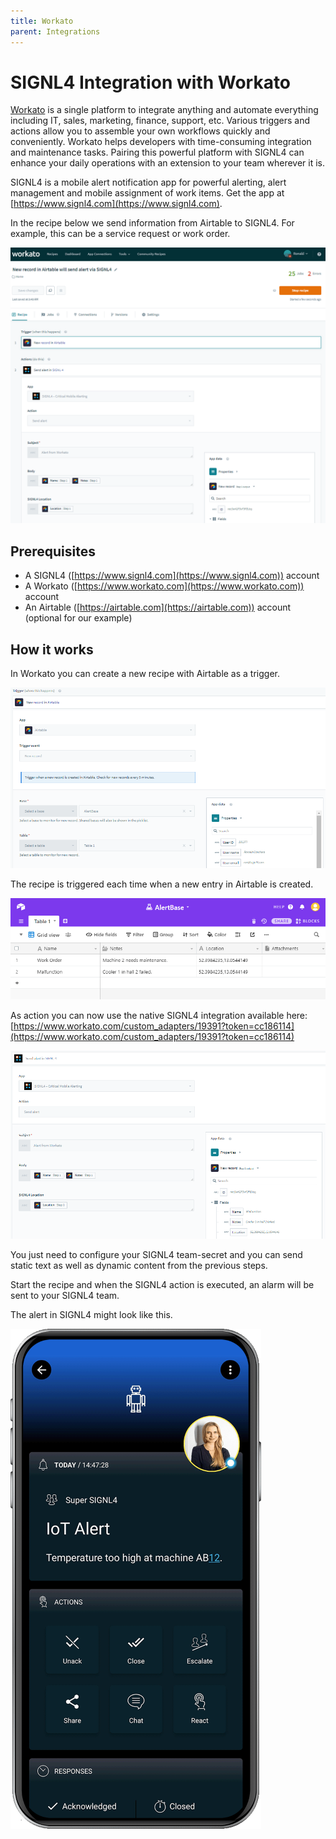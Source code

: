 ```yaml
---
title: Workato
parent: Integrations
---
```

# SIGNL4 Integration with Workato

[Workato](https://workato.com/) is a single platform to integrate anything and automate everything including IT, sales, marketing, finance, support, etc. Various triggers and actions allow you to assemble your own workflows quickly and conveniently. Workato helps developers with time-consuming integration and maintenance tasks. Pairing this powerful platform with SIGNL4 can enhance your daily operations with an extension to your team wherever it is.

SIGNL4 is a mobile alert notification app for powerful alerting, alert management and mobile assignment of work items. Get the app at [https://www.signl4.com](https://www.signl4.com).

In the recipe below we send information from Airtable to SIGNL4. For example, this can be a service request or work order.

![Airtables](airtables.png)

## Prerequisites
- A SIGNL4 ([https://www.signl4.com](https://www.signl4.com)) account
- A Workato ([https://www.workato.com](https://www.workato.com)) account
- An Airtable ([https://airtable.com](https://airtable.com)) account (optional for our example)

## How it works

In Workato you can create a new recipe with Airtable as a trigger.

![NewAirtables](new-airtable.png)

The recipe is triggered each time when a new entry in Airtable is created.

![recipe](recipe.png)

As action you can now use the native SIGNL4 integration available here:  
[https://www.workato.com/custom_adapters/19391?token=cc186114](https://www.workato.com/custom_adapters/19391?token=cc186114)

![send alert](send-alert.png)

You just need to configure your SIGNL4 team-secret and you can send static text as well as dynamic content from the previous steps.

Start the recipe and when the SIGNL4 action is executed, an alarm will be sent to your SIGNL4 team.

The alert in SIGNL4 might look like this.

![SIGNL4 Alert](signl4-iot.png)
